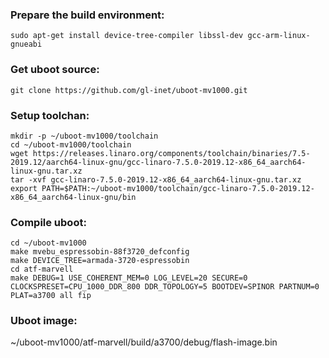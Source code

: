 ### Prepare the build environment:

```
sudo apt-get install device-tree-compiler libssl-dev gcc-arm-linux-gnueabi
```

### Get uboot source:

```
git clone https://github.com/gl-inet/uboot-mv1000.git
```

### Setup toolchan:

```
mkdir -p ~/uboot-mv1000/toolchain
cd ~/uboot-mv1000/toolchain
wget https://releases.linaro.org/components/toolchain/binaries/7.5-2019.12/aarch64-linux-gnu/gcc-linaro-7.5.0-2019.12-x86_64_aarch64-linux-gnu.tar.xz
tar -xvf gcc-linaro-7.5.0-2019.12-x86_64_aarch64-linux-gnu.tar.xz
export PATH=$PATH:~/uboot-mv1000/toolchain/gcc-linaro-7.5.0-2019.12-x86_64_aarch64-linux-gnu/bin
```

### Compile uboot:

```
cd ~/uboot-mv1000
make mvebu_espressobin-88f3720_defconfig
make DEVICE_TREE=armada-3720-espressobin
cd atf-marvell
make DEBUG=1 USE_COHERENT_MEM=0 LOG_LEVEL=20 SECURE=0 CLOCKSPRESET=CPU_1000_DDR_800 DDR_TOPOLOGY=5 BOOTDEV=SPINOR PARTNUM=0 PLAT=a3700 all fip
```

### Uboot image:

~/uboot-mv1000/atf-marvell/build/a3700/debug/flash-image.bin
